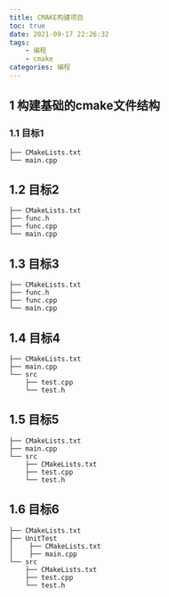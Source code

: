 ```yaml
---
title: CMAKE构建项目
toc: true
date: 2021-09-17 22:26:32
tags: 
    - 编程
    - cmake
categories: 编程
---
```


## 1 构建基础的cmake文件结构

### 1.1 目标1

```shell
├── CMakeLists.txt
└── main.cpp
```

## 1.2 目标2

```shell
├── CMakeLists.txt
├── func.h
├── func.cpp
└── main.cpp
```

## 1.3 目标3

```shell
├── CMakeLists.txt
├── func.h
├── func.cpp
└── main.cpp
```

## 1.4 目标4

```shell
├── CMakeLists.txt
├── main.cpp
└── src
    ├── test.cpp
    └── test.h
```

## 1.5 目标5

```shell
├── CMakeLists.txt
├── main.cpp
└── src
    ├── CMakeLists.txt
    ├── test.cpp
    └── test.h
```

## 1.6 目标6

```shell
├── CMakeLists.txt
├── UnitTest
│    ├── CMakeLists.txt
│    ├── main.cpp
└── src
    ├── CMakeLists.txt
    ├── test.cpp
    └── test.h
```


